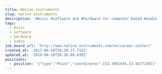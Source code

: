 ```yaml
---
title: Native instruments
slug: native-instruments
description: '#music #software and #hardware for computer-based #audio production and DJing'
tags:
  - music
  - software
  - hardware
  - audio
job_board_url: 'http://www.native-instruments.com/en/career-center/'
created_at: '2017-06-28T20:20:17.715Z'
updated_at: '2019-06-16T10:36:09.639Z'
positions:
  - position: '{"type":"Point","coordinates":[52.4991645,13.4477158]}'
---
```


